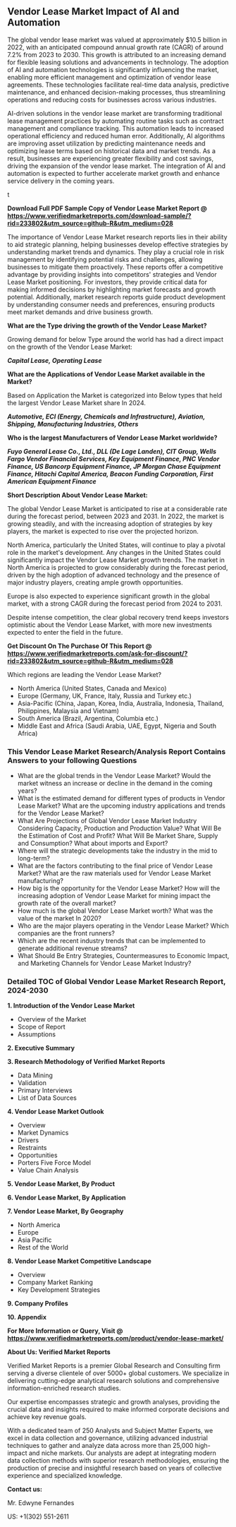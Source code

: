 <h2>Vendor Lease Market Impact of AI and Automation</h2><p>The global vendor lease market was valued at approximately $10.5 billion in 2022, with an anticipated compound annual growth rate (CAGR) of around 7.2% from 2023 to 2030. This growth is attributed to an increasing demand for flexible leasing solutions and advancements in technology. The adoption of AI and automation technologies is significantly influencing the market, enabling more efficient management and optimization of vendor lease agreements. These technologies facilitate real-time data analysis, predictive maintenance, and enhanced decision-making processes, thus streamlining operations and reducing costs for businesses across various industries.</p><p>AI-driven solutions in the vendor lease market are transforming traditional lease management practices by automating routine tasks such as contract management and compliance tracking. This automation leads to increased operational efficiency and reduced human error. Additionally, AI algorithms are improving asset utilization by predicting maintenance needs and optimizing lease terms based on historical data and market trends. As a result, businesses are experiencing greater flexibility and cost savings, driving the expansion of the vendor lease market. The integration of AI and automation is expected to further accelerate market growth and enhance service delivery in the coming years.</p>t</p><p id="" class=""><strong>Download Full PDF Sample Copy of Vendor Lease Market Report @ <a href="https://www.verifiedmarketreports.com/download-sample/?rid=233802&utm_source=github-R&utm_medium=028" target="_blank">https://www.verifiedmarketreports.com/download-sample/?rid=233802&utm_source=github-R&utm_medium=028</a></strong></p><p>The importance of&nbsp;Vendor Lease Market research reports lies in their ability to aid strategic planning, helping businesses develop effective strategies by understanding market trends and dynamics. They play a crucial role in risk management by identifying potential risks and challenges, allowing businesses to mitigate them proactively. These reports offer a competitive advantage by providing insights into competitors' strategies and Vendor Lease Market positioning. For investors, they provide critical data for making informed decisions by highlighting market forecasts and growth potential. Additionally, market research reports guide product development by understanding consumer needs and preferences, ensuring products meet market demands and drive business growth.</p><p><strong>What are the&nbsp;Type driving the growth of the Vendor Lease Market?</strong></p><p id="" class="">Growing demand for below Type around the world has had a direct impact on the growth of the Vendor Lease Market:</p><em><strong>Capital Lease, Operating Lease</strong></em></p><strong>What are the&nbsp;Applications&nbsp;of Vendor Lease Market available in the Market?</strong></p><p id="" class="">Based on Application the Market is categorized into Below types that held the largest Vendor Lease Market share In 2024.</p><em><strong>Automotive, ECI (Energy, Chemicals and Infrastructure), Aviation, Shipping, Manufacturing Industries, Others</strong></em></p><strong>Who is the largest Manufacturers of Vendor Lease Market worldwide?</strong></p><p><em><strong>Fuyo General Lease Co., Ltd., DLL (De Lage Landen), CIT Group, Wells Fargo Vendor Financial Services, Key Equipment Finance, PNC Vendor Finance, US Bancorp Equipment Finance, JP Morgan Chase Equipment Finance, Hitachi Capital America, Beacon Funding Corporation, First American Equipment Finance</strong></em></p><p id="" class=""><strong>Short Description About Vendor Lease Market:</strong></p><p>The global Vendor Lease Market is anticipated to rise at a considerable rate during the forecast period, between 2023 and 2031. In 2022, the market is growing steadily, and with the increasing adoption of strategies by key players, the market is expected to rise over the projected horizon.</p><p>North America, particularly the United States, will continue to play a pivotal role in the market's development. Any changes in the United States could significantly impact the Vendor Lease Market growth trends. The market in North America is projected to grow considerably during the forecast period, driven by the high adoption of advanced technology and the presence of major industry players, creating ample growth opportunities.</p><p>Europe is also expected to experience significant growth in the global market, with a strong CAGR during the forecast period from 2024 to 2031.</p><p>Despite intense competition, the clear global recovery trend keeps investors optimistic about the Vendor Lease Market, with more new investments expected to enter the field in the future.</p><p id="" class=""><strong>Get Discount On The Purchase Of This Report @ <a href="https://www.verifiedmarketreports.com/ask-for-discount/?rid=233802&utm_source=github-R&utm_medium=028" target="_blank">https://www.verifiedmarketreports.com/ask-for-discount/?rid=233802&utm_source=github-R&utm_medium=028</a></strong></p>Which regions are leading the Vendor Lease Market?</p><ul><li>North America (United States, Canada and Mexico)</li><li>Europe (Germany, UK, France, Italy, Russia and Turkey etc.)</li><li>Asia-Pacific (China, Japan, Korea, India, Australia, Indonesia, Thailand, Philippines, Malaysia and Vietnam)</li><li>South America (Brazil, Argentina, Columbia etc.)</li><li>Middle East and Africa (Saudi Arabia, UAE, Egypt, Nigeria and South Africa)</li></ul><h3 id="" class="">This Vendor Lease Market Research/Analysis Report Contains Answers to your following Questions</h3><ul><li>What are the global trends in the Vendor Lease Market? Would the market witness an increase or decline in the demand in the coming years?</li><li>What is the estimated demand for different types of products in Vendor Lease Market? What are the upcoming industry applications and trends for the Vendor Lease Market?</li><li>What Are Projections of Global Vendor Lease Market Industry Considering Capacity, Production and Production Value? What Will Be the Estimation of Cost and Profit? What Will Be Market Share, Supply and Consumption? What about imports and Export?</li><li>Where will the strategic developments take the industry in the mid to long-term?</li><li>What are the factors contributing to the final price of Vendor Lease Market? What are the raw materials used for Vendor Lease Market manufacturing?</li><li>How big is the opportunity for the Vendor Lease Market? How will the increasing adoption of Vendor Lease Market for mining impact the growth rate of the overall market?</li><li>How much is the global Vendor Lease Market worth? What was the value of the market In 2020?</li><li>Who are the major players operating in the Vendor Lease Market? Which companies are the front runners?</li><li>Which are the recent industry trends that can be implemented to generate additional revenue streams?</li><li>What Should Be Entry Strategies, Countermeasures to Economic Impact, and Marketing Channels for Vendor Lease Market Industry?</li></ul><h3 id="" class="">Detailed TOC of Global Vendor Lease Market Research Report, 2024-2030</h3><p id="" class=""><strong>1. Introduction of the Vendor Lease Market</strong></p><ul><li>Overview of the Market</li><li>Scope of Report</li><li>Assumptions</li></ul><p id="" class=""><strong>2. Executive Summary</strong></p><p id="" class=""><strong>3. Research Methodology of Verified Market Reports</strong></p><ul><li>Data Mining</li><li>Validation</li><li>Primary Interviews</li><li>List of Data Sources</li></ul><p id="" class=""><strong>4. Vendor Lease Market Outlook</strong></p><ul><li>Overview</li><li>Market Dynamics</li><li>Drivers</li><li>Restraints</li><li>Opportunities</li><li>Porters Five Force Model</li><li>Value Chain Analysis</li></ul><p id="" class=""><strong>5. Vendor Lease Market, By Product</strong></p><p id="" class=""><strong>6. Vendor Lease Market, By Application</strong></p><p id="" class=""><strong>7. Vendor Lease Market, By Geography</strong></p><ul><li>North America</li><li>Europe</li><li>Asia Pacific</li><li>Rest of the World</li></ul><p id="" class=""><strong>8. Vendor Lease Market Competitive Landscape</strong></p><ul><li>Overview</li><li>Company Market Ranking</li><li>Key Development Strategies</li></ul><p id="" class=""><strong>9. Company Profiles</strong></p><p id="" class=""><strong>10. Appendix</strong></p><p id="" class=""><strong>For More Information or Query, Visit @ <a href="https://www.verifiedmarketreports.com/product/vendor-lease-market/" target="_blank">https://www.verifiedmarketreports.com/product/vendor-lease-market/</a></strong></p><p id="" class=""><strong>About Us: Verified Market Reports</strong></p><p id="" class="">Verified Market Reports is a premier Global Research and Consulting firm serving a diverse clientele of over 5000+ global customers. We specialize in delivering cutting-edge analytical research solutions and comprehensive information-enriched research studies.</p><p id="" class="">Our expertise encompasses strategic and growth analyses, providing the crucial data and insights required to make informed corporate decisions and achieve key revenue goals.</p><p id="" class="">With a dedicated team of 250 Analysts and Subject Matter Experts, we excel in data collection and governance, utilizing advanced industrial techniques to gather and analyze data across more than 25,000 high-impact and niche markets. Our analysts are adept at integrating modern data collection methods with superior research methodologies, ensuring the production of precise and insightful research based on years of collective experience and specialized knowledge.</p><p id="" class=""><strong>Contact us:</strong></p><p id="" class="">Mr. Edwyne Fernandes</p><p id="" class="">US: +1(302) 551-2611</p>